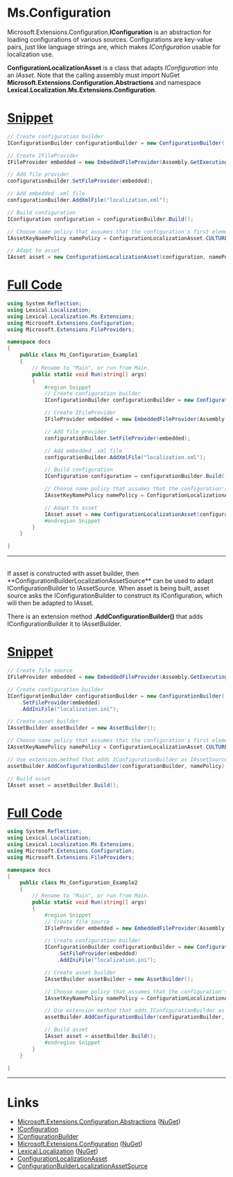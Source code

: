 # Ms.Configuration

Microsoft.Extensions.Configuration.**IConfiguration** is an abstraction for loading configurations
of various sources. Configurations are key-value pairs, just like language strings are, 
which makes *IConfiguration* usable for localization use.

**ConfigurationLocalizationAsset** is a class that adapts *IConfiguration* into an *IAsset*.
Note that the calling assembly must import NuGet **Microsoft.Extensions.Configuration.Abstractions** and
namespace **Lexical.Localization.Ms.Extensions.Configuration**.
# [Snippet](#tab/snippet-1)

```csharp
// Create configuration builder
IConfigurationBuilder configurationBuilder = new ConfigurationBuilder();

// Create IFileProvider
IFileProvider embedded = new EmbeddedFileProvider(Assembly.GetExecutingAssembly());

// Add file provider
configurationBuilder.SetFileProvider(embedded);

// Add embedded .xml file
configurationBuilder.AddXmlFile("localization.xml");

// Build configuration
IConfiguration configuration = configurationBuilder.Build();

// Choose name policy that assumes that the configuration's first element is culture
IAssetKeyNamePolicy namePolicy = ConfigurationLocalizationAsset.CULTURE_ROOT;

// Adapt to asset
IAsset asset = new ConfigurationLocalizationAsset(configuration, namePolicy);
```
# [Full Code](#tab/full-1)

```csharp
using System.Reflection;
using Lexical.Localization;
using Lexical.Localization.Ms.Extensions;
using Microsoft.Extensions.Configuration;
using Microsoft.Extensions.FileProviders;

namespace docs
{
    public class Ms_Configuration_Example1
    {
        // Rename to "Main", or run from Main.
        public static void Run(string[] args)
        {
            #region Snippet
            // Create configuration builder
            IConfigurationBuilder configurationBuilder = new ConfigurationBuilder();

            // Create IFileProvider
            IFileProvider embedded = new EmbeddedFileProvider(Assembly.GetExecutingAssembly());

            // Add file provider
            configurationBuilder.SetFileProvider(embedded);

            // Add embedded .xml file
            configurationBuilder.AddXmlFile("localization.xml");

            // Build configuration
            IConfiguration configuration = configurationBuilder.Build();

            // Choose name policy that assumes that the configuration's first element is culture
            IAssetKeyNamePolicy namePolicy = ConfigurationLocalizationAsset.CULTURE_ROOT;

            // Adapt to asset
            IAsset asset = new ConfigurationLocalizationAsset(configuration, namePolicy);
            #endregion Snippet
        }
    }

}

```
***

<br/>
If asset is constructed with asset builder, then **ConfigurationBuilderLocalizationAssetSource** 
can be used to adapt IConfigurationBuilder to IAssetSource. 
When asset is being built, asset source asks the IConfigurationBuilder to construct its IConfiguration, which will then be adapted to IAsset.

There is an extension method **.AddConfigurationBuilder()** that adds IConfigurationBuilder it to IAssetBuilder.
# [Snippet](#tab/snippet-2)

```csharp
// Create file source
IFileProvider embedded = new EmbeddedFileProvider(Assembly.GetExecutingAssembly());

// Create configuration builder
IConfigurationBuilder configurationBuilder = new ConfigurationBuilder()
    .SetFileProvider(embedded)
    .AddIniFile("localization.ini");

// Create asset builder
IAssetBuilder assetBuilder = new AssetBuilder();

// Choose name policy that assumes that the configuration's first element is culture
IAssetKeyNamePolicy namePolicy = ConfigurationLocalizationAsset.CULTURE_ROOT;

// Use extension method that adds IConfigurationBuilder as IAssetSource
assetBuilder.AddConfigurationBuilder(configurationBuilder, namePolicy);

// Build asset
IAsset asset = assetBuilder.Build();
```
# [Full Code](#tab/full-2)

```csharp
using System.Reflection;
using Lexical.Localization;
using Lexical.Localization.Ms.Extensions;
using Microsoft.Extensions.Configuration;
using Microsoft.Extensions.FileProviders;

namespace docs
{
    public class Ms_Configuration_Example2
    {
        // Rename to "Main", or run from Main.
        public static void Run(string[] args)
        {
            #region Snippet
            // Create file source
            IFileProvider embedded = new EmbeddedFileProvider(Assembly.GetExecutingAssembly());

            // Create configuration builder
            IConfigurationBuilder configurationBuilder = new ConfigurationBuilder()
                .SetFileProvider(embedded)
                .AddIniFile("localization.ini");

            // Create asset builder
            IAssetBuilder assetBuilder = new AssetBuilder();

            // Choose name policy that assumes that the configuration's first element is culture
            IAssetKeyNamePolicy namePolicy = ConfigurationLocalizationAsset.CULTURE_ROOT;

            // Use extension method that adds IConfigurationBuilder as IAssetSource
            assetBuilder.AddConfigurationBuilder(configurationBuilder, namePolicy);

            // Build asset
            IAsset asset = assetBuilder.Build();
            #endregion Snippet
        }
    }

}

```
***

# Links
* [Microsoft.Extensions.Configuration.Abstractions](https://github.com/aspnet/Extensions/tree/master/src/Configuration/Config.Abstractions/src) ([NuGet](https://www.nuget.org/packages/Microsoft.Extensions.Configuration.Abstractions/))
 * [IConfiguration](https://github.com/aspnet/Extensions/blob/master/src/Configuration/Config.Abstractions/src/IConfiguration.cs)
 * [IConfigurationBuilder](https://github.com/aspnet/Extensions/blob/master/src/Configuration/Config.Abstractions/src/IConfigurationBuilder.cs)
* [Microsoft.Extensions.Configuration](https://github.com/aspnet/Extensions/tree/master/src/Configuration/Config/src) ([NuGet](https://www.nuget.org/packages/Microsoft.Extensions.Configuration/))
* [Lexical.Localization](https://github.com/tagcode/Lexical.Localization/tree/master/Lexical.Localization) ([NuGet](https://www.nuget.org/packages/Lexical.Localization/))
 * [ConfigurationLocalizationAsset](https://github.com/tagcode/Lexical.Localization/blob/master/Lexical.Localization/Localization/Ms.Extensions/Configuration/ConfigurationLocalizationAsset.cs)
 * [ConfigurationBuilderLocalizationAssetSource](https://github.com/tagcode/Lexical.Localization/blob/master/Lexical.Localization/Localization/Ms.Extensions/Configuration/ConfigurationBuilderLocalizationAssetSource.cs)
